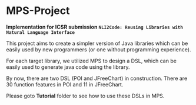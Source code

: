 # MPS-Project

**Implementation for ICSR submission `NLI2Code: Reusing Libraries with Natural Language Interface`**

This project aims to create a simpler version of Java libraries which can be easily used by new programmers (or one without programming experience).

For each target library, we utilized MPS to design a DSL, which can be easily used to generate java code using the library.

By now, there are two DSL (POI and JFreeChart) in construction. There are 30 function features in POI and 11 in JFreeChart.

Please goto **Tutorial** folder to see how to use these DSLs in MPS.

